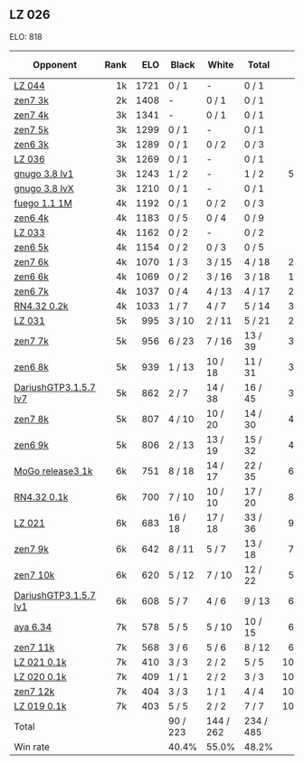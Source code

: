 ## LZ 026 ##

ELO: 818

Opponent | Rank | ELO | Black | White | Total | Win rate
---------|-----:|----:|-------|-------|-------|-------:
[LZ 044](LZ%20044.md) | 1k | 1721 | 0 / 1 | - | 0 / 1 | 0.0%
[zen7 3k](zen7%203k.md) | 2k | 1408 | - | 0 / 1 | 0 / 1 | 0.0%
[zen7 4k](zen7%204k.md) | 3k | 1341 | - | 0 / 1 | 0 / 1 | 0.0%
[zen7 5k](zen7%205k.md) | 3k | 1299 | 0 / 1 | - | 0 / 1 | 0.0%
[zen6 3k](zen6%203k.md) | 3k | 1289 | 0 / 1 | 0 / 2 | 0 / 3 | 0.0%
[LZ 036](LZ%20036.md) | 3k | 1269 | 0 / 1 | - | 0 / 1 | 0.0%
[gnugo 3.8 lv1](gnugo%203.8%20lv1.md) | 3k | 1243 | 1 / 2 | - | 1 / 2 | 50.0%
[gnugo 3.8 lvX](gnugo%203.8%20lvX.md) | 3k | 1210 | 0 / 1 | - | 0 / 1 | 0.0%
[fuego 1.1 1M](fuego%201.1%201M.md) | 4k | 1192 | 0 / 1 | 0 / 2 | 0 / 3 | 0.0%
[zen6 4k](zen6%204k.md) | 4k | 1183 | 0 / 5 | 0 / 4 | 0 / 9 | 0.0%
[LZ 033](LZ%20033.md) | 4k | 1162 | 0 / 2 | - | 0 / 2 | 0.0%
[zen6 5k](zen6%205k.md) | 4k | 1154 | 0 / 2 | 0 / 3 | 0 / 5 | 0.0%
[zen7 6k](zen7%206k.md) | 4k | 1070 | 1 / 3 | 3 / 15 | 4 / 18 | 22.2%
[zen6 6k](zen6%206k.md) | 4k | 1069 | 0 / 2 | 3 / 16 | 3 / 18 | 16.7%
[zen6 7k](zen6%207k.md) | 4k | 1037 | 0 / 4 | 4 / 13 | 4 / 17 | 23.5%
[RN4.32 0.2k](RN4.32%200.2k.md) | 4k | 1033 | 1 / 7 | 4 / 7 | 5 / 14 | 35.7%
[LZ 031](LZ%20031.md) | 5k | 995 | 3 / 10 | 2 / 11 | 5 / 21 | 23.8%
[zen7 7k](zen7%207k.md) | 5k | 956 | 6 / 23 | 7 / 16 | 13 / 39 | 33.3%
[zen6 8k](zen6%208k.md) | 5k | 939 | 1 / 13 | 10 / 18 | 11 / 31 | 35.5%
[DariushGTP3.1.5.7 lv7](DariushGTP3.1.5.7%20lv7.md) | 5k | 862 | 2 / 7 | 14 / 38 | 16 / 45 | 35.6%
[zen7 8k](zen7%208k.md) | 5k | 807 | 4 / 10 | 10 / 20 | 14 / 30 | 46.7%
[zen6 9k](zen6%209k.md) | 5k | 806 | 2 / 13 | 13 / 19 | 15 / 32 | 46.9%
[MoGo release3 1k](MoGo%20release3%201k.md) | 6k | 751 | 8 / 18 | 14 / 17 | 22 / 35 | 62.9%
[RN4.32 0.1k](RN4.32%200.1k.md) | 6k | 700 | 7 / 10 | 10 / 10 | 17 / 20 | 85.0%
[LZ 021](LZ%20021.md) | 6k | 683 | 16 / 18 | 17 / 18 | 33 / 36 | 91.7%
[zen7 9k](zen7%209k.md) | 6k | 642 | 8 / 11 | 5 / 7 | 13 / 18 | 72.2%
[zen7 10k](zen7%2010k.md) | 6k | 620 | 5 / 12 | 7 / 10 | 12 / 22 | 54.5%
[DariushGTP3.1.5.7 lv1](DariushGTP3.1.5.7%20lv1.md) | 6k | 608 | 5 / 7 | 4 / 6 | 9 / 13 | 69.2%
[aya 6.34](aya%206.34.md) | 7k | 578 | 5 / 5 | 5 / 10 | 10 / 15 | 66.7%
[zen7 11k](zen7%2011k.md) | 7k | 568 | 3 / 6 | 5 / 6 | 8 / 12 | 66.7%
[LZ 021 0.1k](LZ%20021%200.1k.md) | 7k | 410 | 3 / 3 | 2 / 2 | 5 / 5 | 100.0%
[LZ 020 0.1k](LZ%20020%200.1k.md) | 7k | 409 | 1 / 1 | 2 / 2 | 3 / 3 | 100.0%
[zen7 12k](zen7%2012k.md) | 7k | 404 | 3 / 3 | 1 / 1 | 4 / 4 | 100.0%
[LZ 019 0.1k](LZ%20019%200.1k.md) | 7k | 403 | 5 / 5 | 2 / 2 | 7 / 7 | 100.0%
Total | | | 90 / 223 | 144 / 262 | 234 / 485 | 
Win rate| | | 40.4% | 55.0% | 48.2% | 
